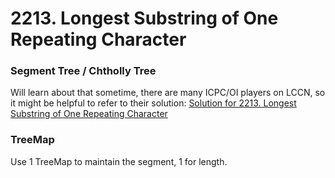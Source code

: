 # 2213. Longest Substring of One Repeating Character
### Segment Tree / Chtholly Tree
Will learn about that sometime, there are many ICPC/OI players on LCCN, so it might be helpful to refer to their solution: [Solution for 2213. Longest Substring of One Repeating Character](https://leetcode-cn.com/problems/longest-substring-of-one-repeating-character/)

### TreeMap
Use 1 TreeMap to maintain the segment, 1 for length. 

